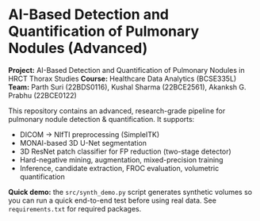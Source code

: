 # AI-Based Detection and Quantification of Pulmonary Nodules (Advanced)

**Project:** AI-Based Detection and Quantification of Pulmonary Nodules in HRCT Thorax Studies
**Course:** Healthcare Data Analytics (BCSE335L)
**Team:** Parth Suri (22BDS0116), Kushal Sharma (22BCE2561), Akanksh G. Prabhu (22BCE0122)

This repository contains an advanced, research-grade pipeline for pulmonary nodule detection & quantification.
It supports:
- DICOM -> NIfTI preprocessing (SimpleITK)
- MONAI-based 3D U-Net segmentation
- 3D ResNet patch classifier for FP reduction (two-stage detector)
- Hard-negative mining, augmentation, mixed-precision training
- Inference, candidate extraction, FROC evaluation, volumetric quantification

**Quick demo:** the `src/synth_demo.py` script generates synthetic volumes so you can run a quick end-to-end test before using real data.
See `requirements.txt` for required packages.
